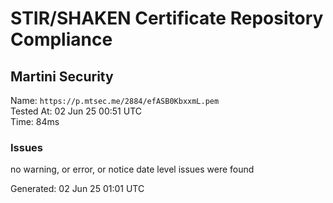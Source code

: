 # STIR/SHAKEN Certificate Repository Compliance

## Martini Security

Name: `https://p.mtsec.me/2884/efASB0KbxxmL.pem`\
Tested At: 02 Jun 25 00:51 UTC\
Time: 84ms

### Issues

no warning, or error, or notice date level issues were found

Generated: 02 Jun 25 01:01 UTC